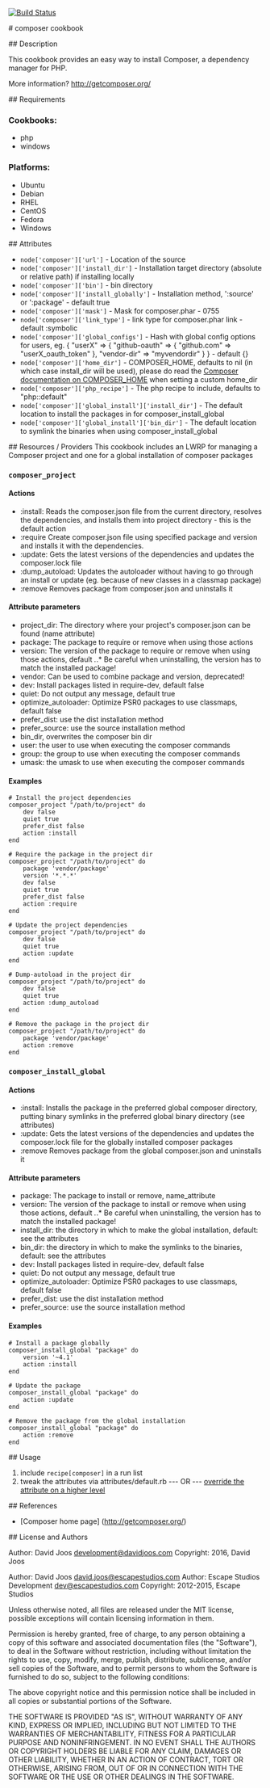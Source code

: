 [![Build Status](https://travis-ci.org/djoos-cookbooks/composer.png)](https://travis-ci.org/djoos-cookbooks/composer)

# composer cookbook

## Description

This cookbook provides an easy way to install Composer, a dependency manager for PHP.

More information?
http://getcomposer.org/

## Requirements

### Cookbooks:

* php
* windows

### Platforms:

* Ubuntu
* Debian
* RHEL
* CentOS
* Fedora
* Windows

## Attributes

* `node['composer']['url']` - Location of the source
* `node['composer']['install_dir']` - Installation target directory (absolute or relative path) if installing locally
* `node['composer']['bin']` - bin directory
* `node['composer']['install_globally']` - Installation method, ':source' or ':package' - default true
* `node['composer']['mask']` - Mask for composer.phar - 0755
* `node['composer']['link_type']` - link type for composer.phar link - default :symbolic
* `node['composer']['global_configs']` - Hash with global config options for users, eg. { "userX" => { "github-oauth" => { "github.com" => "userX_oauth_token" }, "vendor-dir" => "myvendordir" } } - default {}
* `node['composer']['home_dir']` - COMPOSER_HOME, defaults to nil (in which case install_dir will be used), please do read the [Composer documentation on COMPOSER_HOME](https://getcomposer.org/doc/03-cli.md#composer-home) when setting a custom home_dir
* `node['composer']['php_recipe']` - The php recipe to include, defaults to "php::default"
* `node['composer']['global_install']['install_dir']` - The default location to install the packages in for composer_install_global
* `node['composer']['global_install']['bin_dir']` - The default location to symlink the binaries when using composer_install_global

## Resources / Providers
This cookbook includes an LWRP for managing a Composer project and one for a global installation of composer packages

### `composer_project`

#### Actions
- :install: Reads the composer.json file from the current directory, resolves the dependencies, and installs them into project directory - this is the default action
- :require Create composer.json file using specified package and version and installs it with the dependencies.
- :update: Gets the latest versions of the dependencies and updates the composer.lock file
- :dump_autoload: Updates the autoloader without having to go through an install or update (eg. because of new classes in a classmap package)
- :remove Removes package from composer.json and uninstalls it

#### Attribute parameters
- project_dir: The directory where your project's composer.json can be found (name attribute)
- package: The package to require or remove when using those actions
- version: The version of the package to require or remove when using those actions, default *.*.* Be careful when uninstalling, the version has to match the installed package!
- vendor: Can be used to combine package and version, deprecated!
- dev: Install packages listed in require-dev, default false
- quiet: Do not output any message, default true
- optimize_autoloader: Optimize PSR0 packages to use classmaps, default false
- prefer_dist: use the dist installation method
- prefer_source: use the source installation method
- bin_dir, overwrites the composer bin dir
- user: the user to use when executing the composer commands
- group: the group to use when executing the composer commands
- umask: the umask to use when executing the composer commands

#### Examples
```
# Install the project dependencies
composer_project "/path/to/project" do
    dev false
    quiet true
    prefer_dist false
    action :install
end

# Require the package in the project dir
composer_project "/path/to/project" do
    package 'vendor/package'
    version '*.*.*'
    dev false
    quiet true
    prefer_dist false
    action :require
end

# Update the project dependencies
composer_project "/path/to/project" do
    dev false
    quiet true
    action :update
end

# Dump-autoload in the project dir
composer_project "/path/to/project" do
    dev false
    quiet true
    action :dump_autoload
end

# Remove the package in the project dir
composer_project "/path/to/project" do
    package 'vendor/package'
    action :remove
end
```

### `composer_install_global`

#### Actions
- :install: Installs the package in the preferred global composer directory, putting binary symlinks in the preferred global binary directory (see attributes)
- :update: Gets the latest versions of the dependencies and updates the composer.lock file for the globally installed composer packages
- :remove Removes package from the global composer.json and uninstalls it

#### Attribute parameters
- package: The package to install or remove, name_attribute
- version: The version of the package to install or remove when using those actions, default *.*.* Be careful when uninstalling, the version has to match the installed package!
- install_dir: the directory in which to make the global installation, default: see the attributes
- bin_dir: the directory in which to make the symlinks to the binaries, default: see the attributes
- dev: Install packages listed in require-dev, default false
- quiet: Do not output any message, default true
- optimize_autoloader: Optimize PSR0 packages to use classmaps, default false
- prefer_dist: use the dist installation method
- prefer_source: use the source installation method

#### Examples
```
# Install a package globally
composer_install_global "package" do
    version '~4.1'
    action :install
end

# Update the package
composer_install_global "package" do
    action :update
end

# Remove the package from the global installation
composer_install_global "package" do
    action :remove
end
```

## Usage

1. include `recipe[composer]` in a run list
2. tweak the attributes via attributes/default.rb
--- OR ---
[override the attribute on a higher level](http://wiki.opscode.com/display/chef/Attributes#Attributes-AttributesPrecedence)

## References

* [Composer home page] (http://getcomposer.org/)

## License and Authors

Author: David Joos <development@davidjoos.com>
Copyright: 2016, David Joos

Author: David Joos <david.joos@escapestudios.com>
Author: Escape Studios Development <dev@escapestudios.com>
Copyright: 2012-2015, Escape Studios

Unless otherwise noted, all files are released under the MIT license,
possible exceptions will contain licensing information in them.

Permission is hereby granted, free of charge, to any person obtaining a copy
of this software and associated documentation files (the "Software"), to deal
in the Software without restriction, including without limitation the rights
to use, copy, modify, merge, publish, distribute, sublicense, and/or sell
copies of the Software, and to permit persons to whom the Software is
furnished to do so, subject to the following conditions:

The above copyright notice and this permission notice shall be included in
all copies or substantial portions of the Software.

THE SOFTWARE IS PROVIDED "AS IS", WITHOUT WARRANTY OF ANY KIND, EXPRESS OR
IMPLIED, INCLUDING BUT NOT LIMITED TO THE WARRANTIES OF MERCHANTABILITY,
FITNESS FOR A PARTICULAR PURPOSE AND NONINFRINGEMENT. IN NO EVENT SHALL THE
AUTHORS OR COPYRIGHT HOLDERS BE LIABLE FOR ANY CLAIM, DAMAGES OR OTHER
LIABILITY, WHETHER IN AN ACTION OF CONTRACT, TORT OR OTHERWISE, ARISING FROM,
OUT OF OR IN CONNECTION WITH THE SOFTWARE OR THE USE OR OTHER DEALINGS IN
THE SOFTWARE.
